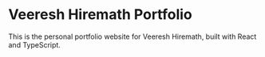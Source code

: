 # Veeresh Hiremath Portfolio

This is the personal portfolio website for Veeresh Hiremath, built with React and TypeScript. 